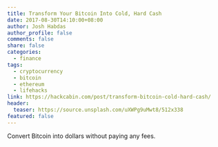 ```yaml
---
title: Transform Your Bitcoin Into Cold, Hard Cash
date: 2017-08-30T14:10:00+08:00
author: Josh Habdas
author_profile: false
comments: false
share: false
categories:
  - finance
tags:
  - cryptocurrency
  - bitcoin
  - ethereum
  - lifehacks
link: https://hackcabin.com/post/transform-bitcoin-cold-hard-cash/
header:
  teaser: https://source.unsplash.com/uXWPg9uMwt8/512x338
featured: false
---
```


Convert Bitcoin into dollars without paying any fees.
